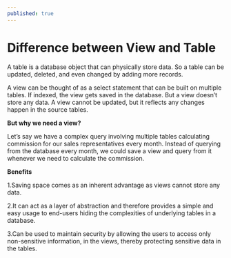 ```yaml
---
published: true
---
```

# Difference between View and Table

A table is a database object that can physically store data. So a table can be updated, deleted, and even changed by adding more records.

A view can be thought of as a select statement that can be built on multiple tables. If indexed, the view gets saved in the database. But a view doesn’t store any data. A view cannot be updated, but it reflects any changes happen in the source tables.


**But why we need a view?**

Let’s say we have a complex query involving multiple tables calculating commission for our sales representatives every month. Instead of querying from the database every month, we could save a view and query from it whenever we need to calculate the commission. 


**Benefits**

1.Saving space comes as an inherent advantage as views cannot store any data.

2.It can act as a layer of abstraction and therefore provides a simple and easy usage to end-users hiding the complexities of underlying tables in a database.

3.Can be used to maintain security by allowing the users to access only non-sensitive information, in the views, thereby protecting sensitive data in the tables.

 


